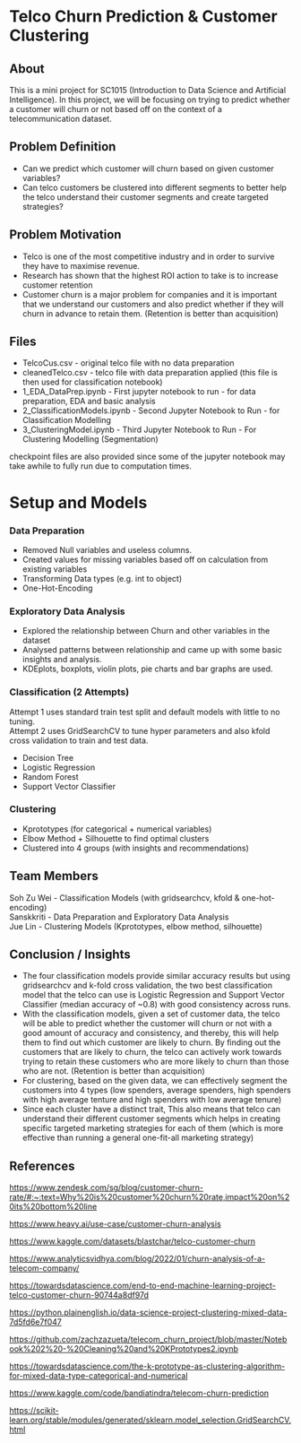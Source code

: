 # Telco Churn Prediction & Customer Clustering

## About
This is a mini project for SC1015 (Introduction to Data Science and Artificial Intelligence). In this project, we will be focusing on trying to predict whether a customer will churn or not based off on the context of a telecommunication dataset.

## Problem Definition
- Can we predict which customer will churn based on given customer variables?
- Can telco customers be clustered into different segments to better help the telco understand their customer segments and create targeted strategies?

## Problem Motivation
- Telco is one of the most competitive industry and in order to survive they have to maximise revenue.
- Research has shown that the highest ROI action to take is to increase customer retention
- Customer churn is a major problem for companies and it is important that we understand our customers and also predict whether if they will churn in advance to retain them. (Retention is better than acquisition)

## Files
- TelcoCus.csv - original telco file with no data preparation  
- cleanedTelco.csv - telco file with data preparation applied (this file is then used for classification notebook)
- 1_EDA_DataPrep.ipynb - First jupyter notebook to run - for data preparation, EDA and basic analysis
- 2_ClassificationModels.ipynb - Second Jupyter Notebook to Run - for Classification Modelling
- 3_ClusteringModel.ipynb - Third Jupyter Notebook to Run - For Clustering Modelling (Segmentation)

checkpoint files are also provided since some of the jupyter notebook may take awhile to fully run due to computation times.  


# Setup and Models
### Data Preparation
- Removed Null variables and useless columns.
- Created values for missing variables based off on calculation from existing variables
- Transforming Data types (e.g. int to object)
- One-Hot-Encoding

### Exploratory Data Analysis
- Explored the relationship between Churn and other variables in the dataset
- Analysed patterns between relationship and came up with some basic insights and analysis.
- KDEplots, boxplots, violin plots, pie charts and bar graphs are used.

### Classification (2 Attempts)
Attempt 1 uses standard train test split and default models with little to no tuning.  
Attempt 2 uses GridSearchCV to tune hyper parameters and also kfold cross validation to train and test data.
- Decision Tree
- Logistic Regression
- Random Forest
- Support Vector Classifier

### Clustering
- Kprototypes (for categorical + numerical variables)
- Elbow Method + Silhouette to find optimal clusters
- Clustered into 4 groups (with insights and recommendations)


## Team Members
Soh Zu Wei - Classification Models (with gridsearchcv, kfold & one-hot-encoding)  
Sanskkriti - Data Preparation and Exploratory Data Analysis  
Jue Lin - Clustering Models (Kprototypes, elbow method, silhouette)  

## Conclusion / Insights
- The four classification models provide similar accuracy results but using gridsearchcv and k-fold cross validation, the two best classification model that the telco can use is Logistic Regression and Support Vector Classifier (median accuracy of ~0.8) with good consistency across runs.
- With the classification models, given a set of customer data, the telco will be able to predict whether the customer will churn or not with a good amount of accuracy and consistency, and thereby, this will help them to find out which customer are likely to churn. By finding out the customers that are likely to churn, the telco can actively work towards trying to retain these customers who are more likely to churn than those who are not. (Retention is better than acquisition)
- For clustering, based on the given data, we can effectively segment the customers into 4 types (low spenders, average spenders, high spenders with high average tenture and high spenders with low average tenure)
- Since each cluster have a distinct trait, This also means that telco can understand their different customer segments which helps in creating specific targeted marketing strategies for each of them (which is more effective than running a general one-fit-all marketing strategy)

## References
https://www.zendesk.com/sg/blog/customer-churn-rate/#:~:text=Why%20is%20customer%20churn%20rate,impact%20on%20its%20bottom%20line  

https://www.heavy.ai/use-case/customer-churn-analysis  
 
https://www.kaggle.com/datasets/blastchar/telco-customer-churn  

https://www.analyticsvidhya.com/blog/2022/01/churn-analysis-of-a-telecom-company/   

https://towardsdatascience.com/end-to-end-machine-learning-project-telco-customer-churn-90744a8df97d   

https://python.plainenglish.io/data-science-project-clustering-mixed-data-7d5fd6e7f047  

https://github.com/zachzazueta/telecom_churn_project/blob/master/Notebook%202%20-%20Cleaning%20and%20KPrototypes2.ipynb  

https://towardsdatascience.com/the-k-prototype-as-clustering-algorithm-for-mixed-data-type-categorical-and-numerical

https://www.kaggle.com/code/bandiatindra/telecom-churn-prediction

https://scikit-learn.org/stable/modules/generated/sklearn.model_selection.GridSearchCV.html  








